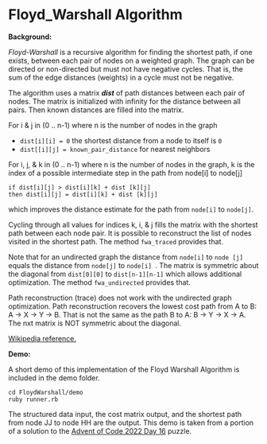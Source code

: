 
# Floyd_Warshall Algorithm

**Background:**

*Floyd-Warshall* is a recursive algorithm for finding the shortest path, if one exists, between each pair of nodes on a weighted graph. The graph can be directed or non-directed but must not have negative cycles. That is, the sum of the edge distances (weights) in a cycle must not be negative.

The algorithm uses a matrix ***dist*** of path distances between each pair of nodes. The matrix is initialized with infinity for the distance between all pairs. Then known distances are filled into the matrix.

For i & j in (0 .. n-1) where n is the number of nodes in the graph

 - `dist[i][i] = 0`  the shortest distance from a node to itself is `0`
 - `dist[[i][j] = known_pair_distance` for nearest neighbors

For i, j, & k in (0 .. n-1) where n is the number of nodes in the graph,
k is the index of a possible intermediate step in the path from node[i] to node[j]

    if dist[i][j] > dist[i][k] + dist [k][j]
    then dist[i][j] = dist[i][k] + dist [k][j]
which improves the distance estimate for the path from `node[i]` to `node[j]`.

Cycling through all values for indices k, i, & j fills the matrix with the shortest path between each node pair. It is possible to reconstruct the list of nodes visited in the shortest path. The method `fwa_traced` provides that.

Note that for an undirected graph the distance from `node[i]` to `node [j]` equals the distance from `node[j]` to `node[i] `. The matrix is symmetric about the diagonal from `dist[0][0]` to `dist[n-1][n-1]` which allows additional optimization. The method `fwa_undirected` provides that.

Path reconstruction (trace) does not work with the undirected graph optimization. Path reconstruction recovers the lowest cost path from A to B: A -> X -> Y -> B. That is not the same as the path B to A: B -> Y -> X -> A. The nxt matrix is NOT symmetric about the diagonal.

[Wikipedia reference.](https://en.wikipedia.org/wiki/Floyd%E2%80%93Warshall_algorithm)

**Demo:**

A short demo of this implementation of the Floyd Warshall Algorithm is included in the demo folder.

    cd FloydWarshall/demo
    ruby runner.rb

The structured data input, the cost matrix output, and the shortest path from node JJ to node HH are the output. This demo is taken from a portion of a solution to the [Advent of Code 2022 Day 16](https://adventofcode.com/2022) puzzle.
